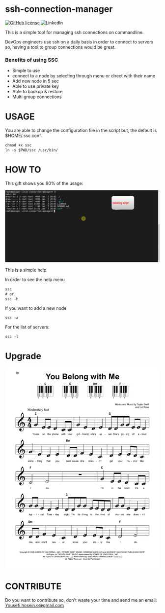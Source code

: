 # ssh-connection-manager


[![GitHub license](https://img.shields.io/github/license/hosein-yousefii/ssh-connection-manager)](https://github.com/hosein-yousefii/ssh-connection-manager/blob/master/LICENSE)
![LinkedIn](https://shields.io/badge/style-hoseinyousefi-black?logo=linkedin&label=LinkedIn&link=https://www.linkedin.com/in/hoseinyousefi)


This is a simple tool for managing ssh connections on commandline.

DevOps engineers use ssh on a daily basis in order to connect to servers so, having a tool to group connections would be great.

### Benefits of using SSC

- Simple to use
- connect to a node by selecting through menu or direct with their name
- Add new node in 5 sec
- Able to use private key
- Able to backup & restore
- Multi group connections


# USAGE

You are able to change the configuration file in the script but, the default is $HOME/.ssc.conf.

```
chmod +x ssc
ln -s $PWD/ssc /usr/bin/
```

# HOW TO

This gift shows you 90% of the usage:

![](https://github.com/hosein-yousefii/ssh-connection-manager/blob/main/ssc-help.gif)

This is a simple help.

In order to see the help menu

```
ssc
# or
ssc -h
```

If you want to add a new node

```
ssc -a
```

For the list of servers:

```
ssc -l
```

# Upgrade

![](https://github.com/hosein-yousefii/ssh-connection-manager/blob/main/ssc-upgrade.png)
# CONTRIBUTE

Do you want to contribute so, don't waste your time and send me an email: Yousefi.hosein.o@gmail.com

